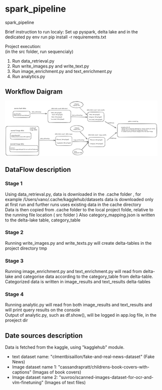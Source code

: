 # spark_pipeline
spark_pipeline

Brief instruction to run localy:
Set up pyspark, delta lake
and in the dedicated py env run pip install -r requirements.txt

Project execution:   
(in the src folder, run sequencialy)
1. Run data_retrieval.py 
2. Run write_images.py and write_text.py
3. Run image_enrichment.py and text_enrichment.py
4. Run analytics.py


## Workflow Daigram

![Screenshot](static/pyspark-delta-lake-diagram.png)


## DataFlow description
### Stage 1
Using data_retrieval.py, data is downloaded in the .cache folder , for example /Users/vano/.cache/kagglehub/datasets
data is downloaded only at first run and further runs uses existing data in the cache directory  
Data is then copied from .cache folder to the local project folde, relative to the running file location  ( src folder )
Also category_mapping.json is written to the delta-lake table, category_table

### Stage 2

Running write_images.py and write_texts.py will create delta-tables in the project directory tmp

### Stage 3

Running image_enrichment.py and text_enrichment.py will read from delta-lake and categorise data according to the category_table from delta-table.  
Categorized data is written in image_results and text_results delta-tables

### Stage 4

Running analytic.py will read fron both image_results and text_results and will print query results on the console  
Output of analytic.py, such as df.show(), will be logged in app.log file, in the proeject dir



## Date sources description
Data is fetched from the kaggle, using "kagglehub" module.
- text dataset name: "clmentbisaillon/fake-and-real-news-dataset" (Fake News)
- Image dataset name 1: "cassandrapratt/childrens-book-covers-with-captions" (Imagas of book covers)
- Image dataset name 2: "suvroo/scanned-images-dataset-for-ocr-and-vlm-finetuning" (Images of text files)

